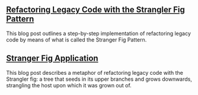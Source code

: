 ## [Refactoring Legacy Code with the Strangler Fig Pattern](https://engineering.shopify.com/blogs/engineering/refactoring-legacy-code-strangler-fig-pattern)
This blog post outlines a step-by-step implementation of refactoring legacy code by means of what is called the Stranger Fig Pattern.

## [Stranger Fig Application](https://martinfowler.com/bliki/StranglerFigApplication.html)
This blog post describes a metaphor of refactoring legacy code with the Strangler fig: a tree that seeds in its upper branches and grows downwards, strangling the host upon which it was grown out of.

